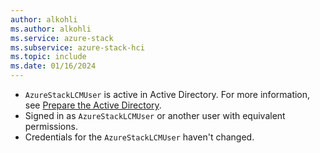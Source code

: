 ```yaml
---
author: alkohli
ms.author: alkohli
ms.service: azure-stack
ms.subservice: azure-stack-hci
ms.topic: include
ms.date: 01/16/2024
---
```



- `AzureStackLCMUser` is active in Active Directory. For more information, see [Prepare the Active Directory](../hci/deploy/deployment-prep-active-directory.md#active-directory-preparation-module).
- Signed in as `AzureStackLCMUser` or another user with equivalent permissions.
- Credentials for the `AzureStackLCMUser` haven't changed.
